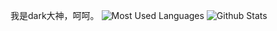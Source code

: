我是dark大神，呵呵。
![Most Used Languages](https://github-readme-stats.vercel.app/api/top-langs/?username=d4rkOfficial&theme=dark&layout=compact)
![Github Stats](https://github-readme-stats.vercel.app/api?username=d4rkOfficial&show_icons=true&theme=dark&count_private=true)
